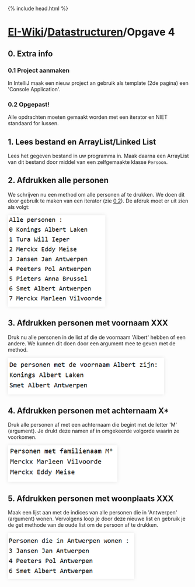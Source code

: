 {% include head.html %}
# [EI-Wiki](..)/[Datastructuren](Home)/Opgave 4
## 0. Extra info
### 0.1 Project aanmaken
In IntelliJ maak een nieuw project an gebruik als template (2de pagina) een 'Console Application'.

### 0.2 Opgepast!
Alle opdrachten moeten gemaakt worden met een iterator en NIET standaard for lussen.

## 1. Lees bestand en ArrayList/Linked List
Lees het gegeven bestand in uw programma in. Maak daarna een ArrayList van dit bestand door middel van een zelfgemaakte klasse `Persoon`.

## 2. Afdrukken alle personen
We schrijven nu een method om alle personen af te drukken. We doen dit door gebruik te maken van een iterator (zie [0.2](#02-opgepast)). De afdruk moet er uit zien als volgt:

<img height="250px" src="media/opgave4/allepersonen.png" style="box-shadow: 0 0 10px rgba(0,0,0,0.1);">

## 3. Afdrukken personen met voornaam XXX
Druk nu alle personen in de list af die de voornaam 'Albert' hebben of een andere. We kunnen dit doen door een argument mee te geven met de method.

<img height="100px" src="media/opgave4/albert.png" style="box-shadow: 0 0 10px rgba(0,0,0,0.1);">

## 4. Afdrukken personen met achternaam X*
Druk alle personen af met een achternaam die begint met de letter 'M' (argument). Je drukt deze namen af in omgekeerde volgorde waarin ze voorkomen.

<img height="100px" src="media/opgave4/m.png" style="box-shadow: 0 0 10px rgba(0,0,0,0.1);">

## 5. Afdrukken personen met woonplaats XXX
Maak een lijst aan met de indices van alle personen die in 'Antwerpen' (argument) wonen.
Vervolgens loop je door deze nieuwe list en gebruik je de get methode van de oude list om de persoon af te drukken.

<img height="125px" src="media/opgave4/antwerpen.png" style="box-shadow: 0 0 10px rgba(0,0,0,0.1);">

